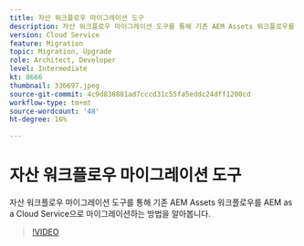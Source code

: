 ```yaml
---
title: 자산 워크플로우 마이그레이션 도구
description: 자산 워크플로우 마이그레이션 도구를 통해 기존 AEM Assets 워크플로우를 AEM as a Cloud Service으로 마이그레이션하는 방법을 알아봅니다.
version: Cloud Service
feature: Migration
topic: Migration, Upgrade
role: Architect, Developer
level: Intermediate
kt: 8666
thumbnail: 336697.jpeg
source-git-commit: 4c9d836881ad7cccd31c55fa5eddc24dff1200cd
workflow-type: tm+mt
source-wordcount: '48'
ht-degree: 16%

---
```



# 자산 워크플로우 마이그레이션 도구

자산 워크플로우 마이그레이션 도구를 통해 기존 AEM Assets 워크플로우를 AEM as a Cloud Service으로 마이그레이션하는 방법을 알아봅니다.

>[!VIDEO](https://video.tv.adobe.com/v/336697/?quality=12&learn=on)
